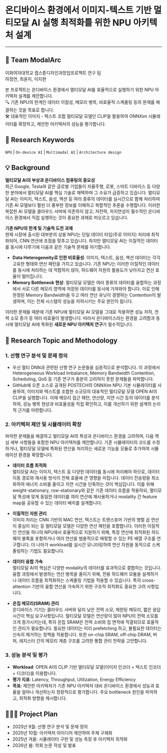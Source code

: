 # 온디바이스 환경에서 이미지-텍스트 기반 멀티모달 AI 실행 최적화를 위한 NPU 아키텍처 설계
---
## 🦾 Team ModalArc
이화여자대학교 캡스톤디자인과창업프로젝트 연구 팀<br>
하정연, 최윤지, 이지현

본 프로젝트는 온디바이스 환경에서 멀티모달 AI를 효율적으로 실행하기 위한 NPU 아키텍처 설계를 제안합니다. <br> 🔍 기존 NPU의 한계인 데이터 이질성, 메모리 병목, 비효율적 스케줄링 등의 문제를 해결하는 것을 목표로 합니다.  <br> 🛠️ 대표적인 이미지 - 텍스트 조합 멀티모달 모델인 CLIP을 활용하여 ONNXim 시뮬레이터를 확장하고, 제안한 아키텍처의 성능을 평가합니다.

## 🔑 Research Keywords
`NPU` | `On-device AI` | `Multimodal AI` | `Architecture design`

## 💡 Background

**멀티모달 AI의 부상과 온디바이스 컴퓨팅의 중요성**<br>
최근 Google, Tesla와 같은 글로벌 기업들이 자율주행, 로봇, 스마트 디바이스 등 다양한 분야에서 멀티모달 AI를 핵심 기술로 채택하며 그 수요가 급증하고 있습니다. 멀티모달 AI는 이미지, 텍스트, 음성, 액션 등 여러 종류의 데이터를 실시간으로 함께 처리하여 기존 AI 모델보다 훨씬 더 풍부한 정보를 이해하고 복합적인 추론을 수행합니다. 이러한 복잡한 AI 모델을 클라우드 서버에 의존하지 않고, 저전력, 저지연성이 필수적인 온디바이스 환경에서 직접 실행하는 것이 중요한 과제로 떠오르고 있습니다.

**기존 NPU의 한계 및 기술적 도전 과제**<br>
현재 시장에 출시된 대부분의 상용 NPU는 단일 데이터 타입(주로 이미지) 처리에 최적화되어, CNN 연산에 초점을 맞추고 있습니다. 하지만 멀티모달 AI는 이질적인 데이터를 동시에 다루기에 다음과 같은 기술적 문제를 야기합니다.

* **Data Heterogeneity로 인한 비효율성**: 이미지, 텍스트, 음성, 액션 데이터는 각각 고유한 형태와 연산 패턴을 가지고 있습니다. 기존 NPU는 이러한 이질적인 데이터를 동시에 처리하는 데 적합하지 않아, 하드웨어 자원의 활용도가 낮아지고 연산 효율이 떨어집니다.
* **Memory Bottleneck 현상**: 멀티모달 모델은 여러 종류의 데이터를 융합하는 과정에서 서로 다른 메모리 영역에 저장된 데이터를 동시에 가져와야 합니다. 이로 인해 한정된 Memory Bandwidth을 두고 여러 연산 유닛이 경쟁하는 Contention이 발생하며, 이는 전체 시스템의 성능을 저하시키는 주요 원인이 됩니다.

이러한 문제들 때문에 기존 NPU에 멀티모달 AI 모델을 그대로 적용하면 성능 저하, 전력 소모 증가 등 여러 비효율이 발생합니다. 따라서 온디바이스라는 환경을 고려함과 동시에 멀티모달 AI에 특화된 **새로운 NPU 아키텍처 연구**가 필수적입니다. 

## 🎯 Research Topic and Methodology

### 1. 선행 연구 분석 및 문제 정의
* 우선 멀티 DNN과 관련된 선행 연구 논문들을 심층적으로 분석합니다. 이 과정에서 Heterogeneous Workload Imbalance, Memory Bandwidth Contention, Scheduling, QoS 등 기존 연구가 충분히 고려하지 못한 문제들을 파악합니다.
* GitHub에 오픈 소스로 공개된 POSTECH의 ONNXim NPU 기본 시뮬레이터를 사용하여, 이미지와 텍스트를 조합한 소규모의 대표적인 멀티모달 모델 OPEN AI의 CLIP을 실행합니다. 이때 메모리 접근 패턴, 연산량, 지연 시간 등의 데이터를 분석하여, 성능 병목 현상과 비효율성을 직접 확인하고, 이를 개선하기 위한 설계의 논리적 근거를 마련합니다.

### 2. 아키텍처 제안 및 시뮬레이터 확장
파악한 문제들을 해결하고 멀티모달 AI의 특성과 온디바이스 환경을 고려하여, 다음 핵심 세부 사항들을 포함한 NPU 아키텍처를 제안합니다. 기존 시뮬레이터의 코드를 수정하거나, 멀티모달 모델에 특화된 연산을 처리하는 새로운 기능을 모듈로 추가하여 시뮬레이션 환경을 확장합니다.

* **데이터 흐름 최적화**<br>
멀티모달 AI는 이미지, 텍스트 등 다양한 데이터를 동시에 처리해야 하므로, 데이터 이동 경로와 재사용 방식이 전체 효율에 큰 영향을 미칩니다. 데이터 전송량을 최소화하여 에너지 소비를 줄이고 지연 시간을 단축하는 것이 핵심입니다. 이를 위해 weight-stationary, row-stationary와 같은 기존 데이터 흐름을 적용하되, 멀티모달 특성에 맞게 동일한 데이터를 여러 연산에 재사용하거나 modality 간 feature map을 공유할 수 있는 데이터 배치를 설계합니다.

* **이질적인 자원 관리**<br>
이미지 처리는 CNN 기반의 MAC 연산, 텍스트는 트랜스포머 기반의 행렬 곱 연산이 중심이 되는 등 멀티모달 모델은 다양한 연산 패턴을 포함합니다. 이러한 이질적인 연산을 하나의 NPU에서 효율적으로 지원하기 위해, 특정 연산에 최적화된 하드웨어 블록을 포함하거나 여러 연산을 범용적으로 매핑할 수 있는 PE 배열 구조를 연구합니다. 더 나아가 workload를 실시간 모니터링하여 연산 자원을 동적으로 스케줄링하는 기법도 필요합니다.

* **데이터 융합 가속**<br>
멀티모달 AI의 핵심은 다양한 modality의 데이터를 효과적으로 결합하는 것입니다. 융합 과정에서 발생하는 연산 병목을 줄이기 위해, 전용 하드웨어 모듈을 설계하거나 데이터 흐름을 최적화하는 스케줄링 기법을 적용할 수 있습니다. 특히 cross-attention 기반의 융합 연산을 가속하기 위한 구조적 최적화도 중요한 고려 사항입니다.

* **온칩 메모리(SRAM) 관리**<br>
온디바이스 기기는 클라우드 서버와 달리 낮은 전력 소모, 제한된 메모리, 짧은 응답 시간이 핵심 요구사항입니다. 멀티모달 모델은 연산량이 많아 NPU의 전력 소모를 크게 증가시키는데, 특히 온칩 SRAM은 전력 소비와 칩 면적에 직결되므로 효율적인 관리가 필요합니다. 필요한 데이터는 미리 prefetching 하고, 불필요한 데이터는 신속히 제거하는 정책을 적용합니다. 또한 on-chip SRAM, off-chip DRAM, 버퍼, 레지스터 간의 메모리 계층 구조를 고려한 통합 관리 전략을 고안합니다. 

### 3. 성능 분석 및 평가
* **Workload**: OPEN AI의 CLIP 기반 멀티모달 모델(이미지 인코더 + 텍스트 인코더 + 디코더)을 이용합니다. <br> 
* **평가 지표**: Latency, Throughput, Utilization, Energy Efficiency <br> 
* **목표**: 제안한 아키텍처가 기존 NPU 아키텍처 대비 온디바이스 환경에서 성능과 효율을 얼마나 개선하는지 정량적으로 평가합니다. 주요 bottleneck 원인을 파악하고, 최적화 방향을 제시합니다. 

## 🙋🏻‍♀️ Project Plan
* 2025년 9월: 선행 연구 분석 및 문제 정의
* 2025년 10월: 아키텍처 아이디어 제안하여 주체 구체화
* 2025년 겨울: 시뮬레이터 구현 및 성능 측정 후 아키텍처 최적화
* 2026년 봄: 학회 논문 작성 및 발표
